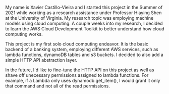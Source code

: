 
My name is Xavier Castillo-Vieira and I started this project in the Summer of 2021 while working as a research assistance under Professor Hiaying Shen at the University of Virginia. My research topic was employing machine models using cloud computing. A couple weeks into my research, I decided to learn the AWS Cloud Development Toolkit to better understand how cloud computing works.

This project is my first solo cloud computing endeavor. It is the basic backend of a banking system, employing different AWS services, such as lambda functions, dynamoDB tables and s3 buckets. I decided to also add a simple HTTP API abstraction layer. 

In the future, I'd like to fine-tune the HTTP API on this project as well as shave off unecessary permissions assigned to lambda functions. For example, if a Lambda only uses dynamodb.get_item(), I would grant it only that command and not all of the read permissions.
